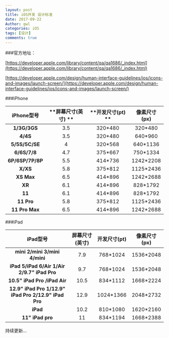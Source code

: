 ```yaml
---
layout: post
title: iOS开发 设计标准
date: 2017-09-22
Author: gwl
categories: iOS
tags: [设计]
comments: true
---
```



###官方地址：

[https://developer.apple.com/library/content/qa/qa1686/_index.html](https://developer.apple.com/library/content/qa/qa1686/_index.html)

[https://developer.apple.com/design/human-interface-guidelines/ios/icons-and-images/launch-screen/](https://developer.apple.com/design/human-interface-guidelines/ios/icons-and-images/launch-screen/)

###iPhone

|  **iPhone型号**  | **屏幕尺寸(英寸) ** | **开发尺寸(pt) ** | **像素尺寸(px)** |
| :--------------: | :-----------------: | :---------------: | :--------------: |
|   **1/3G/3GS**   |         3.5         |      320*480      |     320*480      |
|     **4/4S**     |         3.5         |      320*480      |     640*960      |
|  **5/5S/5C/SE**  |          4          |      320*568      |     640*1136     |
|   **6/6S/7/8**   |         4.7         |      375*667      |     750*1334     |
| **6P/6SP/7P/8P** |         5.5         |      414*736      |    1242*2208     |
|     **X/XS**     |         5.8         |      375*812      |    1125*2436     |
|    **XS Max**    |         6.5         |      414*896      |    1242*2688     |
|      **XR**      |         6.1         |      414*896      |     828*1792     |
|      **11**      |         6.1         |      414*896      |     828*1792     |
|    **11 Pro**    |         5.8         |      375*812      |    1125*2436     |
|  **11 Pro Max**  |         6.5         |      414*896      |    1242*2688     |

###iPad

|                     **iPad型号**                     | **屏幕尺寸(英寸)** | **开发尺寸(pt)** | **像素尺寸(px)** |
| :--------------------------------------------------: | :----------------: | :--------------: | :--------------: |
|            **mini 2/mini 3/mini 4/mini**             |        7.9         |     768*1024     |    1536*2048     |
|     **iPad 5/iPad 6/Air 1/Air 2/9.7" iPad Pro**      |        9.7         |     768*1024     |    1536*2048     |
|             **10.5" iPad Pro /iPad Air**             |        10.5        |     834*1112     |    1668*2224     |
| **12.9" iPad Pro 1/12.9" iPad Pro 2/12.9" iPad Pro** |        12.9        |    1024*1366     |    2048*2732     |
|                       **iPad**                       |        10.2        |     810*1080     |    1620*2160     |
|                   **11" iPad pro**                   |         11         |     834*1194     |    1668*2388     |


持续更新...